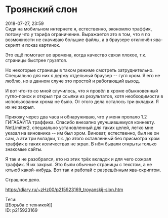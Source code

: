 Троянский слон
===============

   
 2018-07-27, 23:59   
  Сидя на мобильном интернете я, естественно, экономлю траффик, потому что у тарифа ограничение. Выражается это в том, что я по возможности не скачиваю большие файлы, а в браузере отключён ява-скрипт и показ картинок.   
   
 Это ещё помогает во времена, когда качество связи плохое, т.к. страницы быстрее грузятся.   
   
 Но некоторые страницы в таком режиме смотреть затруднительно. Специально для них я держу отдельный браузер -- гугл хром. Я его не люблю, но в данном случе это простой и работающий выход.   
   
 И вот что-то со мной случилось, что я провёл в хроме обыкновенный гугло-поиск и открыл три ссылки из результатов, хотя необходимости в использовании хрома не было. От этого дела осталось три вкладки. Я их не закрыл.   
   
 Прихожу через два часа и обнаруживаю, что у меня пропало 1.2 ГИГАБАЙТА траффика. Спасибо внезапно улучшившемуся коннекту. NetLimiter2, специально установленный для таких целей, легко мне указал на виновника -- им был хром. Виноват, естественно, был не он сам, а эти три вкладки, т.к. до этого оставленный без присмотра хром траффик в таких количествах не жрал. В нём бывали открыты только знакомые сайты.   
   
 Я так и не разобрался, кто из этих трёх вкладок и для чего сожрал траффик. Я их закрыл. Это были обычные страницы с текстом, а не ютьюб какой-нибудь. Вот так и работай с разрешённым ява-скриптом.   
   
 Страшное дело.   
    
 <https://diary.ru/~zHz00/p215923169_troyanskij-slon.htm>   
   
 Теги:   
 [[Борьба с техникой]]   
 ID: p215923169